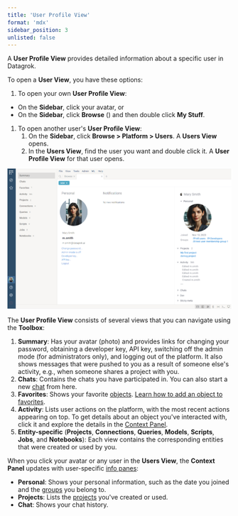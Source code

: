 ```yaml
---
title: 'User Profile View'
format: 'mdx'
sidebar_position: 3
unlisted: false
---
```


A **User Profile View** provides detailed information about a specific user in Datagrok.

To open a **User View**, you have these options:
1. To open your own **User Profile View**:
  * On the **Sidebar**, click your avatar, or
  * On the **Sidebar**, click **Browse** (<FAIcon  icon="fa-solid fa-compass"/>) and then double click **My Stuff**.

1. To open another user's **User Profile View**: 
     1. On the **Sidebar**, click **Browse > Platform > Users**. A **Users View** opens.
     1. In the **Users View**, find the user you want and double click it. A **User Profile View** for that user opens.

![](img/user-profile-view.png)

The **User Profile View** consists of several views that you can navigate using the **Toolbox**:

1. **Summary**: Has your avatar (photo) and provides links for changing your
   password, obtaining a developer key, API key, switching off the admin mode
   (for administrators only), and logging out of the platform. It also shows
   messages that were pushed to you as a result of someone else's activity,
   e.g., when someone shares a project with you.
1. **Chats**: Contains the chats you have participated in. You can also start a
   new [chat](../../../collaborate/chat.md) from here.
1. **Favorites**: Shows your favorite [objects](../../concepts/objects.md).
   [Learn how to add an object to favorites](../basic-tasks/basic-tasks.md#add-to-favorites).
1. **Activity**: Lists user actions on the platform, with the most recent
   actions appearing on top. To get details about an object you've interacted
   with, click it and explore the details in the [Context Panel](../panels/panels.md#context-panel).
1. **Entity-specific** (**Projects**, **Connections**, **Queries**, **Models**,
   **Scripts**, **Jobs**, and **Notebooks**): Each view contains the
   corresponding entities that were created or used by you.

When you click your avatar or any user in the **Users View**, the **Context
Panel** updates with user-specific [info panes](../panels/info-panels.md):

* **Personal**: Shows your personal information, such as the date you joined and
  the [groups](../../../govern/access-control/users-and-groups.md#groups) you belong to.
* **Projects**: Lists the [projects](../../concepts/project/project.md) you've created or used.
* **Chat**: Shows your chat history.








